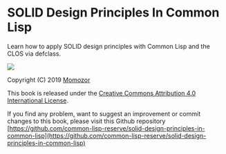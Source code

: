 # SOLID Design Principles In Common Lisp

Learn how to apply SOLID design principles with Common Lisp and the CLOS via defclass.

![](https://i.creativecommons.org/l/by/4.0/88x31.png)

Copyright (C) 2019 [Momozor](https://github.com/momozor)

This book is released under the [Creative Commons Attribution 4.0 International License](http://creativecommons.org/licenses/by/4.0/).

If you find any problem, want to suggest an improvement or commit changes to this book, please visit this Github repository [https://github.com/common-lisp-reserve/solid-design-principles-in-common-lisp](https://github.com/common-lisp-reserve/solid-design-principles-in-common-lisp)

